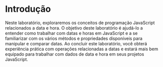 # Introdução

Neste laboratório, exploraremos os conceitos de programação JavaScript relacionados a data e hora. O objetivo deste laboratório é ajudá-lo a entender como trabalhar com datas e horas em JavaScript e a se familiarizar com os vários métodos e propriedades disponíveis para manipular e comparar datas. Ao concluir este laboratório, você obterá experiência prática com operações relacionadas a datas e estará mais bem equipado para trabalhar com dados de data e hora em seus projetos JavaScript.
